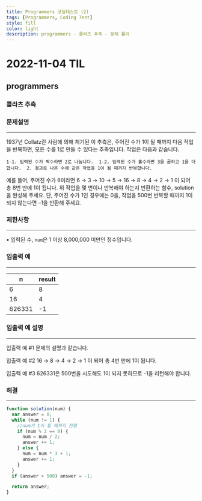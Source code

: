 ```yaml
---
title: Programmers 코딩테스트 (2)
tags: [Programmers, Coding Test]
style: fill
color: light
description: programmers - 콜라츠 추측 - 문제 풀이
---
```


# 2022-11-04 TIL

## programmers

### 콜라츠 추측

### 문제설명

---

1937년 Collatz란 사람에 의해 제기된 이 추측은, 주어진 수가 1이 될 때까지 다음 작업을 반복하면, 모든 수를 1로 만들 수 있다는 추측입니다. 작업은 다음과 같습니다.

`1-1. 입력된 수가 짝수라면 2로 나눕니다. 
1-2. 입력된 수가 홀수라면 3을 곱하고 1을 더합니다. 
2. 결과로 나온 수에 같은 작업을 1이 될 때까지 반복합니다.`

예를 들어, 주어진 수가 6이라면 6 → 3 → 10 → 5 → 16 → 8 → 4 → 2 → 1 이 되어 총 8번 만에 1이 됩니다. 위 작업을 몇 번이나 반복해야 하는지 반환하는 함수, solution을 완성해 주세요. 단, 주어진 수가 1인 경우에는 0을, 작업을 500번 반복할 때까지 1이 되지 않는다면 –1을 반환해 주세요.

### 제한사항

---

• 입력된 수, `num`은 1 이상 8,000,000 미만인 정수입니다.

### 입출력 예

---

| n      | result |
| ------ | ------ |
| 6      | 8      |
| 16     | 4      |
| 626331 | -1     |

### 입출력 예 설명

---

입출력 예 #1 문제의 설명과 같습니다.

입출력 예 #2 16 → 8 → 4 → 2 → 1 이 되어 총 4번 만에 1이 됩니다.

입출력 예 #3 626331은 500번을 시도해도 1이 되지 못하므로 -1을 리턴해야 합니다.

### 해결

---

```jsx
function solution(num) {
  var answer = 0;
  while (num != 1) {
    //num가 1이 될 때까지 진행
    if (num % 2 == 0) {
      num = num / 2;
      answer += 1;
    } else {
      num = num * 3 + 1;
      answer += 1;
    }
  }
  if (answer > 500) answer = -1;

  return answer;
}
```
